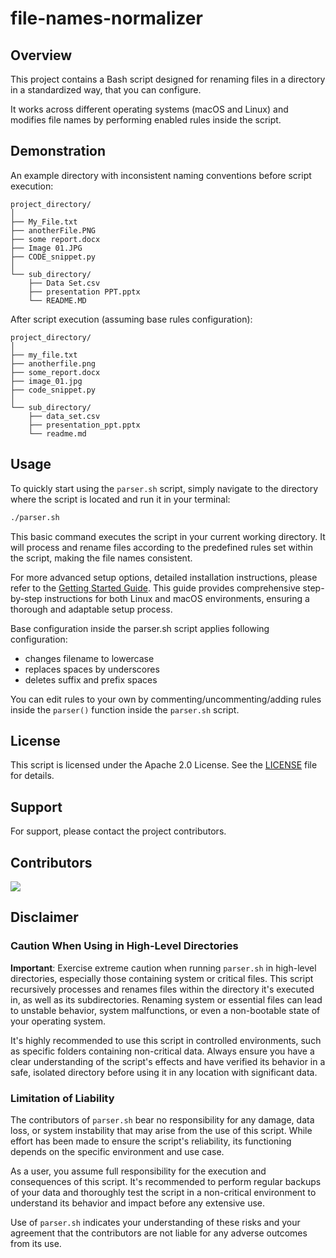 # file-names-normalizer

## Overview

This project contains a Bash script designed for renaming files in a directory in a standardized way, that you can configure.

It works across different operating systems (macOS and Linux) and modifies file names by performing enabled rules inside the script.

## Demonstration

An example directory with inconsistent naming conventions before script execution:
```
project_directory/
│
├── My_File.txt
├── anotherFile.PNG
├── some report.docx
├── Image 01.JPG
├── CODE_snippet.py
│
└── sub_directory/
    ├── Data Set.csv
    ├── presentation PPT.pptx
    └── README.MD
```

After script execution (assuming base rules configuration):
```
project_directory/
│
├── my_file.txt
├── anotherfile.png
├── some_report.docx
├── image_01.jpg
├── code_snippet.py
│
└── sub_directory/
    ├── data_set.csv
    ├── presentation_ppt.pptx
    └── readme.md
```

## Usage

To quickly start using the `parser.sh` script, simply navigate to the directory where the script is located and run it in your terminal:

```bash
./parser.sh
```

This basic command executes the script in your current working directory. It will process and rename files according to the predefined rules set within the script, making the file names consistent.

For more advanced setup options, detailed installation instructions, please refer to the [Getting Started Guide](./GETTING_STARTED.md). This guide provides comprehensive step-by-step instructions for both Linux and macOS environments, ensuring a thorough and adaptable setup process.

Base configuration inside the parser.sh script applies following configuration:
- changes filename to lowercase
- replaces spaces by underscores
- deletes suffix and prefix spaces

You can edit rules to your own by commenting/uncommenting/adding rules inside the `parser()` function inside the `parser.sh` script. 

## License

This script is licensed under the Apache 2.0 License. See the [LICENSE](./LICENSE) file for details.
  
## Support

For support, please contact the project contributors. 

## Contributors

<a href = "https://github.com/MaloLM/file-names-normalizer/contributors">
   <img src = "https://contrib.rocks/image?repo=MaloLM/file-names-normalizer"/>
</a>

## Disclaimer

### Caution When Using in High-Level Directories
**Important**: Exercise extreme caution when running `parser.sh` in high-level directories, especially those containing system or critical files. This script recursively processes and renames files within the directory it's executed in, as well as its subdirectories. Renaming system or essential files can lead to unstable behavior, system malfunctions, or even a non-bootable state of your operating system. 

It's highly recommended to use this script in controlled environments, such as specific folders containing non-critical data. Always ensure you have a clear understanding of the script's effects and have verified its behavior in a safe, isolated directory before using it in any location with significant data.

### Limitation of Liability
The contributors of `parser.sh` bear no responsibility for any damage, data loss, or system instability that may arise from the use of this script. While effort has been made to ensure the script's reliability, its functioning depends on the specific environment and use case. 

As a user, you assume full responsibility for the execution and consequences of this script. It's recommended to perform regular backups of your data and thoroughly test the script in a non-critical environment to understand its behavior and impact before any extensive use. 

Use of `parser.sh` indicates your understanding of these risks and your agreement that the contributors are not liable for any adverse outcomes from its use.

